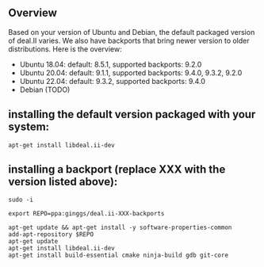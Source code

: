 ## Overview

Based on your version of Ubuntu and Debian, the default packaged version of deal.II varies. We also have backports that bring newer version to older distributions. Here is the overview:

- Ubuntu 18.04: default: 8.5.1, supported backports: 9.2.0
- Ubuntu 20.04: default: 9.1.1, supported backports: 9.4.0, 9.3.2, 9.2.0
- Ubuntu 22.04: default: 9.3.2, supported backports: 9.4.0
- Debian (TODO)

## installing the default version packaged with your system:
```
apt-get install libdeal.ii-dev
```


## installing a backport (replace XXX with the version listed above):

```
sudo -i

export REPO=ppa:ginggs/deal.ii-XXX-backports

apt-get update && apt-get install -y software-properties-common
add-apt-repository $REPO
apt-get update
apt-get install libdeal.ii-dev
apt-get install build-essential cmake ninja-build gdb git-core
```